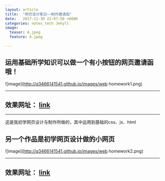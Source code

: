 ```yaml
---
layout: article
title:  "网页设计笔记——制作邀请函"
date:   2017-11-30 22:07:50 +0800
categories: notes_tech Jekyll
image:
  teaser: A.jpeg
  feature: A.jpeg
  
---
```


## 运用基础所学知识可以做一个有小按钮的网页邀请函哦！
![image](http://q3466141541.github.io/images/web homework1.png)

---

## 效果网址：<font color=#00ffff> [link](https://q3466141541.github.io/hapipi/ ) </font>

---

这是我初学网页设计与制作所做的，其中运用到基础的css、js、html
## 另一个作品是初学网页设计做的小网页
![image](http://q3466141541.github.io/images/web homework2.png)

---

## 效果网址：<font color=#00ffff> [link](https://q3466141541.github.io/laidonger/ ) </font>
